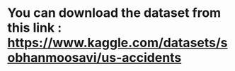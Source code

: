 # You can download the dataset from this link : https://www.kaggle.com/datasets/sobhanmoosavi/us-accidents
